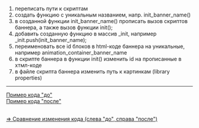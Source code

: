 <ol>
    <li>переписать пути к скриптам</li>
    <li>создать функцию с уникальным названием, напр. init_banner_name()</li>
    <li>в созданной функции init_banner_name() прописать вызов скриптов баннера, а также вызов функции init();</li>
    <li>добавить созданную функцию в массив _init, например _init.push(init_banner_name);</li>
    <li>переименовать все id блоков в html-коде баннера на уникальные, например animation_container_banner_name</li>
    <li>в скрипте баннера в функции init() изменить id на прописанные в хтмл-коде</li>
    <li>в файле скрипта баннера изменить путь к картинкам (library properties)</li>
</ol>

<hr>

<a href="https://github.com/natabitrix/ustinka_banner_instruction/blob/master/banner_code_before.txt" target="_blank">Пример кода "до"</a><br>
<a href="https://github.com/natabitrix/ustinka_banner_instruction/blob/master/banner_code_after.txt" target="_blank">Пример кода "после"</a>

<br>
<a href="https://github.com/natabitrix/ustinka_banner_instruction/commit/9b090ab77ff293bef007e7dd847f330384702669?diff=split" target="_blank">⇒ Сравнение изменения кода (слева "до", справа "после")</a>

<br>
<br>

